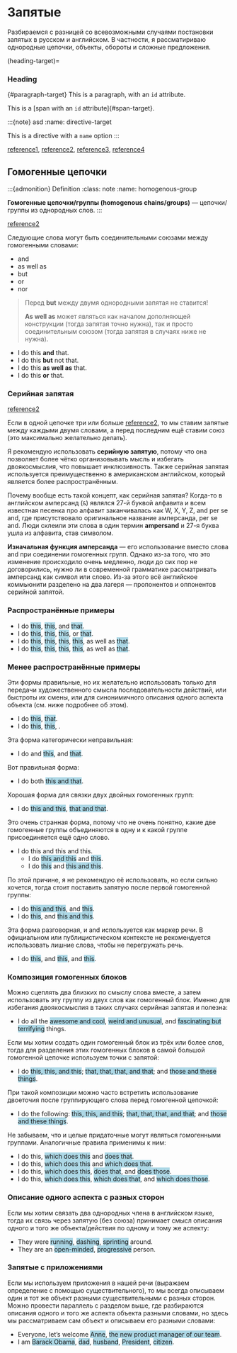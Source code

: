 # Запятые

Разбираемся с разницей со всевозможными случаями постановки запятых в русском и английском. В частности, я рассматириваю однородные цепочки, объекты, обороты и сложные предложения.

(heading-target)=
### Heading

{#paragraph-target}
This is a paragraph, with an `id` attribute.

This is a [span with an `id` attribute]{#span-target}.

:::{note} asd
:name: directive-target

This is a directive with a `name` option
:::

[reference1](#heading-target), [reference2](#paragraph-target),
[reference3](#span-target), [reference4](#directive-target)

## Гомогенные цепочки

:::{admonition} Definition
:class: note
:name: homogenous-group

**Гомогенные цепочки/группы (homogenous chains/groups)** — цепочки/группы из однородных слов.
:::

[reference2](#homogenous-group)

Следующие слова могут быть соединительными союзами между гомогенными словами:
  * and
  * as well as
  * but
  * or
  * nor

> Перед **but** между двумя однородными запятая не ставится! 
> 
> **As well as** может являться как началом дополняющей конструкции (тогда запятая точно нужна), так и просто соединительным союзом (тогда запятая в случаях ниже не нужна).

* I do this **and** that.
* I do this **but** not that.
* I do this **as well as** that.
* I do this **or** that.

### Серийная запятая

[reference2](#homogenous-group)

Если в одной цепочке три или больше [reference2](#homogenous-group), то мы ставим запятые между каждыми двумя словами, а перед последним ещё ставим союз (это максимально желательно делать).

Я рекомендую использовать **серийную запятую**, потому что она позволяет более чётко организовывать мысль и избегать двоякосмыслия, что повышает инклюзивность. Также серийная запятая используется преимущественно в американском английском, который является более распространённым.

Почему вообще есть такой концепт, как серийная запятая? Когда-то в английском амперсанд (`&`) являлся 27-й буквой алфавита и всем известная песенка про алфавит заканчивалась как W, X, Y, Z, and per se and, где присутствовало оригинальное название амперсанда, per se and. Люди склеили эти слова в один термин **ampersand** и 27-я буква ушла из алфавита, став символом. 

**Изначальная функция амперсанда** — его использование вместо слова and при соединении гомогенных групп. Однако из-за того, что это изменение происходило очень медленно, люди до сих пор не договорились, нужно ли в современной грамматике рассматривать амперсанд как символ или слово. Из-за этого всё английское коммьюнити разделено на два лагеря — пропонентов и оппонентов серийной запятой. 

### Распространённые примеры

* I do <span style="background-color: lightblue;">this</span>, <span style="background-color: lightblue;">this</span>, and <span style="background-color: lightblue;">that</span>.
* I do <span style="background-color: lightblue;">this</span>, <span style="background-color: lightblue;">this</span>, <span style="background-color: lightblue;">this</span>, or <span style="background-color: lightblue;">that</span>.
* I do <span style="background-color: lightblue;">this</span>, <span style="background-color: lightblue;">this</span>, <span style="background-color: lightblue;">this</span>, <span style="background-color: lightblue;">this</span>, as well as <span style="background-color: lightblue;">that</span>.
* I do <span style="background-color: lightblue;">this</span>, <span style="background-color: lightblue;">this</span>, <span style="background-color: lightblue;">this</span>, <span style="background-color: lightblue;">this</span>, as well as <span style="background-color: lightblue;">that</span>.

### Менее распространённые примеры

Эти формы правильные, но их желательно использовать только для передачи художественного смысла последовательности действий, или быстроты их смены, или для синонимичного описания одного аспекта объекта (см. ниже подробнее об этом).

* I do <span style="background-color: lightblue;">this</span>, <span style="background-color: lightblue;">that</span>.
* I do <span style="background-color: lightblue;">this</span>, <span style="background-color: lightblue;">this</span>, <span style="background-color: lightblue;"></span>.

Эта форма категорически неправильная:
* I do and <span style="background-color: lightblue;">this</span>, and <span style="background-color: lightblue;">that</span>.

Вот правильная форма:
* I do both <span style="background-color: lightblue;">this and that</span>.

Хорошая форма для связки двух двойных гомогенных групп:
* I do <span style="background-color: lightblue;">this and this</span>, <span style="background-color: lightblue;">that and that</span>.

Это очень странная форма, потому что не очень понятно, какие две гомогенные группы объединяются в одну и к какой группе присоединяется ещё одно слово.
* I do this and this and this.
  * I do <span style="background-color: lightblue;">this and this</span> and <span style="background-color: lightblue;">this</span>.
  * I do <span style="background-color: lightblue;">this</span> and <span style="background-color: lightblue;">this and this</span>.

По этой причине, я не рекомендую её использовать, но если сильно хочется, тогда стоит поставить запятую после первой гомогенной группы:
* I do <span style="background-color: lightblue;">this and this</span>, and <span style="background-color: lightblue;">this</span>.
* I do <span style="background-color: lightblue;">this</span>, and <span style="background-color: lightblue;">this and this</span>.

Эта форма разговорная, и and используется как маркер речи. В официальном или публицистическом контексте не рекомендуется использовать лишние слова, чтобы не перегружать речь.
* I do <span style="background-color: lightblue;">this</span>, and <span style="background-color: lightblue;">this</span>, and <span style="background-color: lightblue;">this</span>.

### Композиция гомогенных блоков

Можно сцеплять два близких по смыслу слова вместе, а затем использовать эту группу из двух слов как гомогенный блок. Именно для избегания двоякосмыслия в таких случаях серийная запятая и полезна:

* I do all the <span style="background-color: lightblue;">awesome and cool</span>, <span style="background-color: lightblue;">weird and unusual</span>, and <span style="background-color: lightblue;">fascinating but terrifying</span> things.

Если мы хотим создать один гомогенный блок из трёх или более слов, тогда для разделения этих гомогенных блоков в самой большой гомогенной цепочке используем точки с запятой:

* I do <span style="background-color: lightblue;">this, this, and this</span>; <span style="background-color: lightblue;">that, that, that, and that</span>; and <span style="background-color: lightblue;">those and these things</span>.

При такой композиции можно часто встретить использование двоеточия после группирующего слова перед гомогенной цепочкой:

* I do the following: <span style="background-color: lightblue;">this, this, and this</span>; <span style="background-color: lightblue;">that, that, that, and that</span>; and <span style="background-color: lightblue;">those and these things</span>.

Не забываем, что и целые придаточные могут являться гомогенными группами. Аналогичные правила применимы к ним:

* I do this, <span style="background-color: lightblue;">which does this</span> and <span style="background-color: lightblue;">does that</span>.
* I do this, <span style="background-color: lightblue;">which does this</span> and <span style="background-color: lightblue;">which does that</span>.
* I do this, <span style="background-color: lightblue;">which does this</span>, <span style="background-color: lightblue;">does that</span>, and <span style="background-color: lightblue;">does those</span>.
* I do this, <span style="background-color: lightblue;">which does this</span>, <span style="background-color: lightblue;">which does that</span>, and <span style="background-color: lightblue;">which does those</span>.

### Описание одного аспекта с разных сторон

Если мы хотим связать два однородных члена в английском языке, тогда их связь через запятую (без союза) принимает смысл описания одного и того же объекта/действия по одному и тому же аспекту:

* They were <span style="background-color: lightblue;">running</span>, <span style="background-color: lightblue;">dashing</span>, <span style="background-color: lightblue;">sprinting</span> around.
* They are an <span style="background-color: lightblue;">open-minded</span>, <span style="background-color: lightblue;">progressive</span> person.

### Запятые с приложениями 

Если мы используем приложения в нашей речи (выражаем определение с помощью существительного), то мы всегда описываем один и тот же объект разными существительными с разных сторон. Можно провести параллель с разделом выше, где разбираются описания одного и того же аспекта объекта разными словами, но здесь мы рассматриваем сам объект и описываем его разными словами:

* Everyone, let’s welcome <span style="background-color: lightblue;">Anne</span>, <span style="background-color: lightblue;">the new product manager of our team</span>.
* I am <span style="background-color: lightblue;">Barack Obama</span>, <span style="background-color: lightblue;">dad</span>, <span style="background-color: lightblue;">husband</span>, <span style="background-color: lightblue;">President</span>, <span style="background-color: lightblue;">citizen</span>.